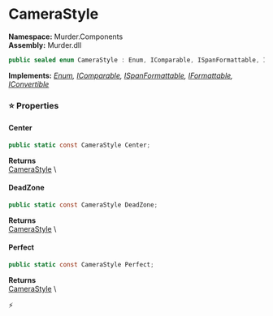 # CameraStyle

**Namespace:** Murder.Components \
**Assembly:** Murder.dll

```csharp
public sealed enum CameraStyle : Enum, IComparable, ISpanFormattable, IFormattable, IConvertible
```

**Implements:** _[Enum](https://learn.microsoft.com/en-us/dotnet/api/System.Enum?view=net-7.0), [IComparable](https://learn.microsoft.com/en-us/dotnet/api/System.IComparable?view=net-7.0), [ISpanFormattable](https://learn.microsoft.com/en-us/dotnet/api/System.ISpanFormattable?view=net-7.0), [IFormattable](https://learn.microsoft.com/en-us/dotnet/api/System.IFormattable?view=net-7.0), [IConvertible](https://learn.microsoft.com/en-us/dotnet/api/System.IConvertible?view=net-7.0)_

### ⭐ Properties
#### Center
```csharp
public static const CameraStyle Center;
```

**Returns** \
[CameraStyle](../../Murder/Components/CameraStyle.html) \
#### DeadZone
```csharp
public static const CameraStyle DeadZone;
```

**Returns** \
[CameraStyle](../../Murder/Components/CameraStyle.html) \
#### Perfect
```csharp
public static const CameraStyle Perfect;
```

**Returns** \
[CameraStyle](../../Murder/Components/CameraStyle.html) \


⚡